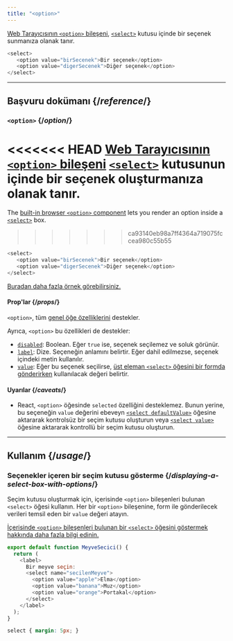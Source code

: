 ```yaml
---
title: "<option>"
---
```


<Intro>

[Web Tarayıcısının `<option>` bileşeni](https://developer.mozilla.org/tr/docs/Web/HTML/Element/option), [`<select>`](/reference/react-dom/components/select) kutusu içinde bir seçenek sunmanıza olanak tanır.

```js
<select>
   <option value="birSecenek">Bir seçenek</option>
   <option value="digerSecenek">Diğer seçenek</option>
</select>
```

</Intro>

<InlineToc />

---

## Başvuru dokümanı {/*reference*/}

### `<option>` {/*option*/}

<<<<<<< HEAD
[Web Tarayıcısının `<option>` bileşeni](https://developer.mozilla.org/en-US/docs/Web/HTML/Element/select) [`<select>`](/reference/react-dom/components/select) kutusunun içinde bir seçenek oluşturmanıza olanak tanır.
=======
The [built-in browser `<option>` component](https://developer.mozilla.org/en-US/docs/Web/HTML/Element/option) lets you render an option inside a [`<select>`](/reference/react-dom/components/select) box.
>>>>>>> ca93140eb98a7ff4364a719075fccea980c55b55

```js
<select>
   <option value="birSecenek">Bir seçenek</option>
   <option value="digerSecenek">Diğer seçenek</option>
</select>
```

[Buradan daha fazla örnek görebilirsiniz.](#usage)

#### Prop'lar {/*props*/}

`<option>`, tüm [genel öğe özelliklerini](/reference/react-dom/components/common#props) destekler.

Ayrıca, `<option>` bu özellikleri de destekler:

* [`disabled`](https://developer.mozilla.org/en-US/docs/Web/HTML/Element/option#disabled): Boolean. Eğer `true` ise, seçenek seçilemez ve soluk görünür.
* [`label`](https://developer.mozilla.org/en-US/docs/Web/HTML/Element/option#label): Dize. Seçeneğin anlamını belirtir. Eğer dahil edilmezse, seçenek içindeki metin kullanılır.
* [`value`](https://developer.mozilla.org/en-US/docs/Web/HTML/Element/option#value): Eğer bu seçenek seçilirse, [üst eleman `<select>` öğesini bir formda gönderirken](/reference/react-dom/components/select#reading-the-select-box-value-when-submitting-a-form) kullanılacak değeri belirtir.

#### Uyarılar {/*caveats*/}

* React, `<option>` öğesinde `selected` özelliğini desteklemez. Bunun yerine, bu seçeneğin `value` değerini ebeveyn [`<select defaultValue>`](/reference/react-dom/components/select#providing-an-initially-selected-option) öğesine aktararak kontrolsüz bir seçim kutusu oluşturun veya [`<select value>`](/reference/react-dom/components/select#controlling-a-select-box-with-a-state-variable) öğesine aktararak kontrollü bir seçim kutusu oluşturun.

---

## Kullanım {/*usage*/}

### Seçenekler içeren bir seçim kutusu gösterme {/*displaying-a-select-box-with-options*/}

Seçim kutusu oluşturmak için, içerisinde `<option>` bileşenleri bulunan `<select>` öğesi kullanın. Her bir `<option>` bileşenine, form ile gönderilecek verileri temsil eden bir `value` değeri atayın.

[İçerisinde `<option>` bileşenleri bulunan bir `<select>` öğesini göstermek hakkında daha fazla bilgi edinin.](/reference/react-dom/components/select)


<Sandpack>

```js
export default function MeyveSecici() {
  return (
    <label>
      Bir meyve seçin:
      <select name="secilenMeyve">
        <option value="apple">Elma</option>
        <option value="banana">Muz</option>
        <option value="orange">Portakal</option>
      </select>
    </label>
  );
}
```

```css
select { margin: 5px; }
```

</Sandpack>  

